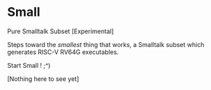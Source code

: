 # Small
Pure Smalltalk Subset [Experimental]

Steps toward the _smallest_ thing that works, a Smalltalk subset which generates RISC-V RV64G executables.

Start Small !  ;^)


[Nothing here to see yet]
